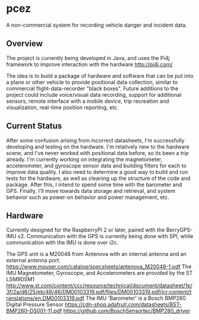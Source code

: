 # pcez
A non-commercial system for recording vehicle danger and incident data.

## Overview
The project is currently being developed in Java, and uses the Pi4j framework to improve interaction with the hardware http://pi4j.com/

The idea is to build a package of hardware and software that can be put into a plane or other vehicle to provide positional data collection, similar to commercial flight-data-recorder "black boxes". Future additions to the project could include voice/visual data recording, support for additional sensors, remote interface with a mobile device, trip recreation and visualization, real-time position reporting, etc.

## Current Status
After some confusion arising from incorrect datasheets, I'm successfully developing and testing on the hardware. I'm relatively new to the hardware scene, and I've never worked with positional data before, so its been a trip already. I'm currently working on integrating the magnetometer, accelerometer, and gyroscope sensor data and building filters for each to improve data quality. I also need to determine a good way to build and run tests for the hardware, as well as cleaning up the structure of the code and package. After this, I intend to spend some time with the barometer and GPS. Finally, I'll move towards data storage and retrieval, and system behavior such as power-on behavior and power management, etc.

## Hardware
Currently designed for the RaspberryPi 2 or later, paired with the BerryGPS-IMU v2. Communication with the GPS is currently being done with SPI, while communication with the IMU is done over i2c.

The GPS unit is a M20048 from Antenova with an internal antenna and an external antenna port:
https://www.mouser.com/catalog/specsheets/antenova_M20048-1.pdf
The IMU Magnetometer, Gyroscope, and Accelerometers are provided by the ST LSM9DSM1 
http://www.st.com/content/ccc/resource/technical/document/datasheet/1e/3f/2a/d6/25/eb/48/46/DM00103319.pdf/files/DM00103319.pdf/jcr:content/translations/en.DM00103319.pdf
The IMU 'Barometer' is a Bosch BMP280 Digital Pressure Sensor 
https://cdn-shop.adafruit.com/datasheets/BST-BMP280-DS001-11.pdf
https://github.com/BoschSensortec/BMP280_driver




